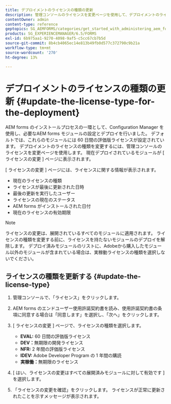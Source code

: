 ```yaml
---
title: デプロイメントのライセンスの種類の更新
description: 管理コンソールのライセンスを変更ページを使用して、デプロイメントのライセンスの種類を更新します。
contentOwner: admin
content-type: reference
geptopics: SG_AEMFORMS/categories/get_started_with_administering_aem_forms_on_jee
products: SG_EXPERIENCEMANAGER/6.5/FORMS
exl-id: 6b975aa1-9270-4098-9af5-c5cc67cb7b5d
source-git-commit: 8b4cb4065ec14e813b49fb0d577c372790c9b21a
workflow-type: tm+mt
source-wordcount: '270'
ht-degree: 13%

---
```


# デプロイメントのライセンスの種類の更新 {#update-the-license-type-for-the-deployment}

AEM forms のインストールプロセスの一環として、Configuration Manager を使用し、必要なAEM forms モジュールの設定とデプロイを行いました。 デフォルトでは、これらのモジュールには 60 日間の評価版ライセンスが設定されています。 デプロイメントのライセンスの種類を変更するには、管理コンソールのライセンスを変更ページを使用します。 現在デプロイされているモジュールが [ ライセンスの変更 ] ページに表示されます。

[ ライセンスの変更 ] ページには、ライセンスに関する情報が表示されます。

* 現在のライセンスの種類
* ライセンスが最後に更新された日時
* 最後の更新を実行したユーザー
* ライセンスの現在のステータス
* AEM forms がインストールされた日付
* 現在のライセンスの有効期限

>[!NOTE]
>
>ライセンスの変更は、展開されているすべてのモジュールに適用されます。 ライセンスの種類を変更する前に、ライセンスを持たないモジュールのデプロイを解除します。 デプロイ済みモジュールのリストに、Adobeから購入したモジュール以外のモジュールが含まれている場合は、実稼動ライセンスの種類を選択しないでください。

## ライセンスの種類を更新する {#update-the-license-type}

1. 管理コンソールで、「ライセンス」をクリックします。
1. AEM forms のエンドユーザー使用許諾契約書を読み、使用許諾契約書の条項に同意する場合は「同意します」を選択し、「次へ」をクリックします。
1. [ ライセンスの変更 ] ページで、ライセンスの種類を選択します。

   * **EVAL:** 60 日間の評価版ライセンス
   * **DEV：**&#x200B;無期限の開発ライセンス
   * **NFR:** 2 年間の評価版ライセンス
   * **IDEV:** Adobe Developer Program の 1 年間の購読
   * **実稼働：**&#x200B;無期限のライセンス

1. [ はい、ライセンスの変更はすべての展開済みモジュールに対して有効です ] を選択します。
1. 「ライセンスの変更を確認」をクリックします。 ライセンスが正常に更新されたことを示すメッセージが表示されます。

